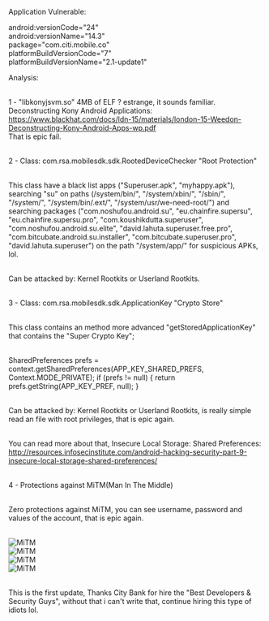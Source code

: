 Application Vulnerable:

android:versionCode="24"<br>
android:versionName="14.3"<br>
package="com.citi.mobile.co"<br>
platformBuildVersionCode="7"<br>
platformBuildVersionName="2.1-update1"<br>

Analysis:

<br>1 - "libkonyjsvm.so" 4MB of ELF ? estrange, it sounds familiar.
Deconstructing Kony Android Applications: https://www.blackhat.com/docs/ldn-15/materials/london-15-Weedon-Deconstructing-Kony-Android-Apps-wp.pdf
<br>That is epic fail.

<br>2 - Class: com.rsa.mobilesdk.sdk.RootedDeviceChecker "Root Protection"

<br>This class have a black list apps ("Superuser.apk", "myhappy.apk"), searching "su" on paths (/system/bin/", "/system/xbin/", "/sbin/",
"/system/", "/system/bin/.ext/", "/system/usr/we-need-root/") and searching packages ("com.noshufou.android.su", "eu.chainfire.supersu",
"eu.chainfire.supersu.pro", "com.koushikdutta.superuser", "com.noshufou.android.su.elite",  "david.lahuta.superuser.free.pro",
"com.bitcubate.android.su.installer", "com.bitcubate.superuser.pro", "david.lahuta.superuser") on the path "/system/app/" for suspicious APKs, lol.

<br>Can be attacked by: Kernel Rootkits or Userland Rootkits.

<br>3 - Class: com.rsa.mobilesdk.sdk.ApplicationKey "Crypto Store"

<br>This class contains an method more advanced "getStoredApplicationKey" that contains the "Super Crypto Key";

<br>SharedPreferences prefs = context.getSharedPreferences(APP_KEY_SHARED_PREFS, Context.MODE_PRIVATE);
if (prefs != null) {
    return prefs.getString(APP_KEY_PREF, null);
}

<br>Can be attacked by: Kernel Rootkits or Userland Rootkits, is really simple read an file with root privileges, that is epic again.

<br>You can read more about that, Insecure Local Storage: Shared Preferences: http://resources.infosecinstitute.com/android-hacking-security-part-9-insecure-local-storage-shared-preferences/

<br>4 - Protections against MiTM(Man In The Middle)

<br>Zero protections against MiTM, you can see username, password and values of the account, that is epic again.

<br>![MiTM](https://github.com/JhetoX/ExposingIndustryMediocrity/blob/master/com.citi.mobile.co/MiTM/MITM01.png)
<br>![MiTM](https://github.com/JhetoX/ExposingIndustryMediocrity/blob/master/com.citi.mobile.co/MiTM/MITM02.png)
<br>![MiTM](https://github.com/JhetoX/ExposingIndustryMediocrity/blob/master/com.citi.mobile.co/MiTM/MITM03.png)
<br>![MiTM](https://github.com/JhetoX/ExposingIndustryMediocrity/blob/master/com.citi.mobile.co/MiTM/MITM04.png)

<br>This is the first update, Thanks City Bank for hire the "Best Developers & Security Guys", without that i can't write that, continue hiring this type of idiots lol.


